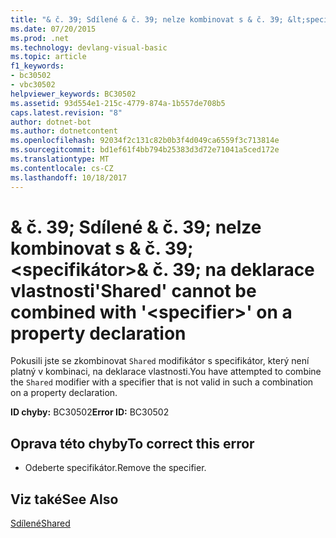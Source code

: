 ```yaml
---
title: "& č. 39; Sdílené & č. 39; nelze kombinovat s & č. 39; &lt;specifikátor&gt;& č. 39; na deklarace vlastnosti"
ms.date: 07/20/2015
ms.prod: .net
ms.technology: devlang-visual-basic
ms.topic: article
f1_keywords:
- bc30502
- vbc30502
helpviewer_keywords: BC30502
ms.assetid: 93d554e1-215c-4779-874a-1b557de708b5
caps.latest.revision: "8"
author: dotnet-bot
ms.author: dotnetcontent
ms.openlocfilehash: 92034f2c131c82b0b3f4d049ca6559f3c713814e
ms.sourcegitcommit: bd1ef61f4bb794b25383d3d72e71041a5ced172e
ms.translationtype: MT
ms.contentlocale: cs-CZ
ms.lasthandoff: 10/18/2017
---
```

# <a name="39shared39-cannot-be-combined-with-39ltspecifiergt39-on-a-property-declaration"></a><span data-ttu-id="fd46d-102">& č. 39; Sdílené & č. 39; nelze kombinovat s & č. 39; &lt;specifikátor&gt;& č. 39; na deklarace vlastnosti</span><span class="sxs-lookup"><span data-stu-id="fd46d-102">&#39;Shared&#39; cannot be combined with &#39;&lt;specifier&gt;&#39; on a property declaration</span></span>
<span data-ttu-id="fd46d-103">Pokusili jste se zkombinovat `Shared` modifikátor s specifikátor, který není platný v kombinaci, na deklarace vlastnosti.</span><span class="sxs-lookup"><span data-stu-id="fd46d-103">You have attempted to combine the `Shared` modifier with a specifier that is not valid in such a combination on a property declaration.</span></span>  
  
 <span data-ttu-id="fd46d-104">**ID chyby:** BC30502</span><span class="sxs-lookup"><span data-stu-id="fd46d-104">**Error ID:** BC30502</span></span>  
  
## <a name="to-correct-this-error"></a><span data-ttu-id="fd46d-105">Oprava této chyby</span><span class="sxs-lookup"><span data-stu-id="fd46d-105">To correct this error</span></span>  
  
-   <span data-ttu-id="fd46d-106">Odeberte specifikátor.</span><span class="sxs-lookup"><span data-stu-id="fd46d-106">Remove the specifier.</span></span>  
  
## <a name="see-also"></a><span data-ttu-id="fd46d-107">Viz také</span><span class="sxs-lookup"><span data-stu-id="fd46d-107">See Also</span></span>  
 [<span data-ttu-id="fd46d-108">Sdílené</span><span class="sxs-lookup"><span data-stu-id="fd46d-108">Shared</span></span>](../../visual-basic/language-reference/modifiers/shared.md)
